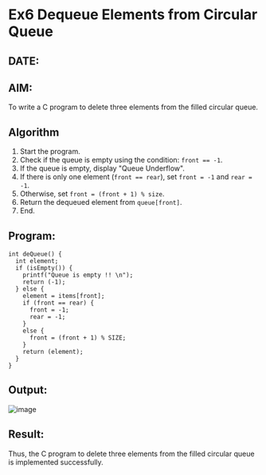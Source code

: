 # Ex6 Dequeue Elements from Circular Queue
## DATE:
## AIM:
To write a C program to delete three elements from the filled circular queue.

## Algorithm

1. Start the program. 
2. Check if the queue is empty using the condition: `front == -1`.  
3. If the queue is empty, display "Queue Underflow".
4. If there is only one element (`front == rear`), set `front = -1` and `rear = -1`.  
5. Otherwise, set `front = (front + 1) % size`. 
6. Return the dequeued element from `queue[front]`.  
7. End.

## Program:
```
int deQueue() {
  int element;
  if (isEmpty()) {
    printf("Queue is empty !! \n");
    return (-1);
  } else {
    element = items[front];
    if (front == rear) {
      front = -1;
      rear = -1;
    } 
    else {
      front = (front + 1) % SIZE;
    }
    return (element);
  }
}
```

## Output:
![image](https://github.com/user-attachments/assets/1e23e84d-671c-41a0-89d4-3eee4cd16bb3)

## Result:
Thus, the C program to delete three elements from the filled circular queue is implemented successfully.
